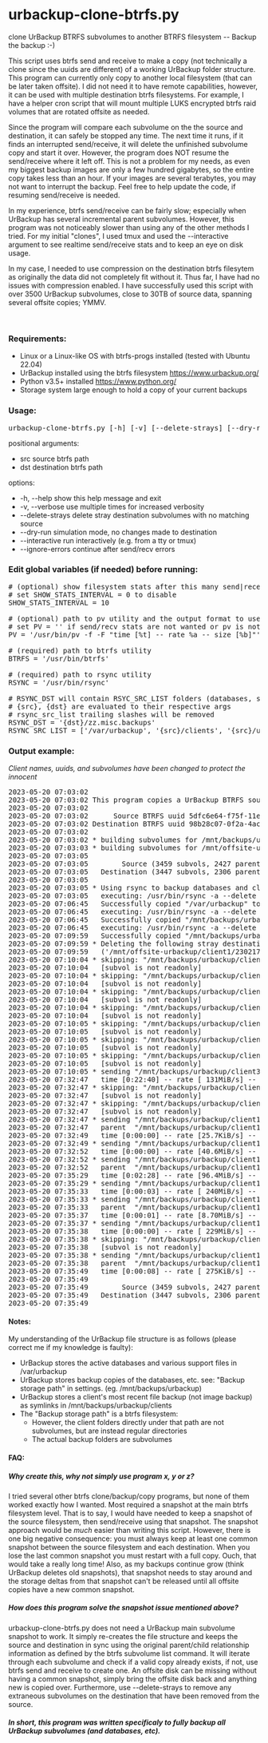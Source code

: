 # urbackup-clone-btrfs.py
clone UrBackup BTRFS subvolumes to another BTRFS filesystem -- Backup the backup :-)

This script uses btrfs send and receive to make a copy (not technically a clone since the uuids are different) of a working UrBackup folder structure.  This program can currently only copy to another local filesystem (that can be later taken offsite).  I did not need it to have remote capabilities, however, it can be used with multiple destination btrfs filesystems.  For example, I have a helper cron script that will mount multiple LUKS encrypted btrfs raid volumes that are rotated offsite as needed.

Since the program will compare each subvolume on the the source and destination, it can safely be stopped any time.  The next time it runs, if it finds an interrupted send/receive, it will delete the unfinished subvolume copy and start it over.  However, the program does NOT resume the send/receive where it left off.  This is not a problem for my needs, as even my biggest backup images are only a few hundred gigabytes, so the entire copy takes less than an hour.  If your images are several terabytes, you may not want to interrupt the backup.  Feel free to help update the code, if resuming send/receive is needed.

In my experience, btrfs send/receive can be fairly slow; especially when UrBackup has several incremental parent subvolumes.  However, this program was not noticeably slower than using any of the other methods I tried.  For my initial "clones", I used tmux and used the --interactive argument to see realtime send/receive stats and to keep an eye on disk usage.  

In my case, I needed to use compression on the destination btrfs filesytem as originally the data did not completely fit without it.  Thus far, I have had no issues with compression enabled.  I have successfully used this script with over 3500 UrBackup subvolumes, close to 30TB of source data, spanning several offsite copies; YMMV.

&nbsp;

### Requirements:
* Linux or a Linux-like OS with btrfs-progs installed (tested with Ubuntu 22.04)
* UrBackup installed using the btrfs filesystem https://www.urbackup.org/
* Python v3.5+ installed https://www.python.org/
* Storage system large enough to hold a copy of your current backups

### Usage:
<pre>
urbackup-clone-btrfs.py [-h] [-v] [--delete-strays] [--dry-run] [--interactive] [--ignore-errors] src dst
</pre>

positional arguments:
  * src              source btrfs path
  * dst              destination btrfs path

options:
  * -h, --help       show this help message and exit
  * -v, --verbose    use multiple times for increased verbosity
  * --delete-strays  delete stray destination subvolumes with no matching source
  * --dry-run        simulation mode, no changes made to destination
  * --interactive    run interactively (e.g. from a tty or tmux)
  * --ignore-errors  continue after send/recv errors

### Edit global variables (if needed) before running:
<pre>
# (optional) show filesystem stats after this many send|receive tasks
# set SHOW_STATS_INTERVAL = 0 to disable
SHOW_STATS_INTERVAL = 10

# (optional) path to pv utility and the output format to use
# set PV = '' if send/recv stats are not wanted or pv is not installed
PV = '/usr/bin/pv -f -F "time [%t] -- rate %a -- size [%b]"'

# (required) path to btrfs utility
BTRFS = '/usr/bin/btrfs'

# (required) path to rsync utility
RSYNC = '/usr/bin/rsync'

# RSYNC_DST will contain RSYC_SRC_LIST folders (databases, symlinks, etc)
# {src}, {dst} are evaluated to their respective args
# rsync_src_list trailing slashes will be removed
RSYNC_DST = '{dst}/zz.misc.backups'
RSYNC_SRC_LIST = ['/var/urbackup', '{src}/clients', '{src}/urbackup']
</pre>

### Output example:
_Client names, uuids, and subvolumes have been changed to protect the innocent_
<pre>
2023-05-20 07:03:02 
2023-05-20 07:03:02 This program copies a UrBackup BTRFS source to a new destination
2023-05-20 07:03:02 
2023-05-20 07:03:02      Source BTRFS uuid 5dfc6e64-f75f-11ed-8792-3988dc35b6cc path /mnt/backups/urbackup
2023-05-20 07:03:02 Destination BTRFS uuid 98b28c07-0f2a-4acb-97a5-21cacf646c6c path /mnt/offsite-urbackup
2023-05-20 07:03:02 
2023-05-20 07:03:02 * building subvolumes for /mnt/backups/urbackup
2023-05-20 07:03:03 * building subvolumes for /mnt/offsite-urbackup
2023-05-20 07:03:05 
2023-05-20 07:03:05        Source (3459 subvols, 2427 parents, 123 orphans, 72.0% full): /mnt/backups/urbackup
2023-05-20 07:03:05   Destination (3447 subvols, 2306 parents,  10 orphans, 76.2% full): /mnt/offsite-urbackup
2023-05-20 07:03:05 
2023-05-20 07:03:05 * Using rsync to backup databases and client symlinks
2023-05-20 07:03:05   executing: /usr/bin/rsync -a --delete --relative "/var/urbackup" "/mnt/offsite-urbackup/zz.misc.backups"
2023-05-20 07:06:45   Successfully copied "/var/urbackup" to "/mnt/offsite-urbackup/zz.misc.backups"
2023-05-20 07:06:45   executing: /usr/bin/rsync -a --delete --relative "/mnt/backups/urbackup/clients" "/mnt/offsite-urbackup/zz.misc.backups"
2023-05-20 07:06:45   Successfully copied "/mnt/backups/urbackup/clients" to "/mnt/offsite-urbackup/zz.misc.backups"
2023-05-20 07:06:45   executing: /usr/bin/rsync -a --delete --relative "/mnt/backups/urbackup/urbackup" "/mnt/offsite-urbackup/zz.misc.backups"
2023-05-20 07:09:59   Successfully copied "/mnt/backups/urbackup/urbackup" to "/mnt/offsite-urbackup/zz.misc.backups"
2023-05-20 07:09:59 * Deleting the following stray destination subvolumes:
2023-05-20 07:09:59   ('/mnt/offsite-urbackup/client1/230217-2353_Image_SYSVOL', '/mnt/offsite-urbackup/client2/230519-0653_Image_ESP', '/mnt/offsite-urbackup/client3/230515-0852_Image_SYSVOL', '/mnt/offsite-urbackup/client2/230519-0649_Image_SYSVOL', '/mnt/offsite-urbackup/client1/230217-2359_Image_C', '/mnt/offsite-urbackup/client3/230515-0855_Image_ESP')
2023-05-20 07:10:04 * skipping: "/mnt/backups/urbackup/client4/230513-0602_Image_C"
2023-05-20 07:10:04   [subvol is not readonly]
2023-05-20 07:10:04 * skipping: "/mnt/backups/urbackup/client5/230513-0721_Image_C"
2023-05-20 07:10:04   [subvol is not readonly]
2023-05-20 07:10:04 * skipping: "/mnt/backups/urbackup/client6/230513-0841_Image_C"
2023-05-20 07:10:04   [subvol is not readonly]
2023-05-20 07:10:04 * skipping: "/mnt/backups/urbackup/client7/230515-1013_Image_C"
2023-05-20 07:10:04   [subvol is not readonly]
2023-05-20 07:10:05 * skipping: "/mnt/backups/urbackup/client8/230516-1258_Image_C"
2023-05-20 07:10:05   [subvol is not readonly]
2023-05-20 07:10:05 * skipping: "/mnt/backups/urbackup/client9/230517-2217_Image_C"
2023-05-20 07:10:05   [subvol is not readonly]
2023-05-20 07:10:05 * skipping: "/mnt/backups/urbackup/client10/230518-0644_Image_C"
2023-05-20 07:10:05   [subvol is not readonly]
2023-05-20 07:10:05 * sending "/mnt/backups/urbackup/client3/230519-0528_Image_C" to "/mnt/offsite-urbackup/client3/230519-0528_Image_C"
2023-05-20 07:32:47   time [0:22:40] -- rate [ 131MiB/s] -- size [ 175GiB]
2023-05-20 07:32:47 * skipping: "/mnt/backups/urbackup/client11/230519-0848_Image_SYSVOL"
2023-05-20 07:32:47   [subvol is not readonly]
2023-05-20 07:32:47 * skipping: "/mnt/backups/urbackup/client12/230519-1659_Image_C"
2023-05-20 07:32:47   [subvol is not readonly]
2023-05-20 07:32:47 * sending "/mnt/backups/urbackup/client13/230519-2247" to "/mnt/offsite-urbackup/client13/230519-2247"
2023-05-20 07:32:47   parent  "/mnt/backups/urbackup/client13/230518-2309"
2023-05-20 07:32:49   time [0:00:00] -- rate [25.7KiB/s] -- size [2.73KiB]
2023-05-20 07:32:49 * sending "/mnt/backups/urbackup/client1/230520-0142_Image_SYSVOL" to "/mnt/offsite-urbackup/client1/230520-0142_Image_SYSVOL"
2023-05-20 07:32:52   time [0:00:00] -- rate [40.6MiB/s] -- size [27.0MiB]
2023-05-20 07:32:52 * sending "/mnt/backups/urbackup/client1/230520-0143_Image_C" to "/mnt/offsite-urbackup/client1/230520-0143_Image_C"
2023-05-20 07:32:52   parent  "/mnt/backups/urbackup/client1/230513-0137_Image_C"
2023-05-20 07:35:29   time [0:02:28] -- rate [96.4MiB/s] -- size [14.0GiB]
2023-05-20 07:35:29 * sending "/mnt/backups/urbackup/client14/230520-0312_Image_SYSVOL" to "/mnt/offsite-urbackup/client14/230520-0312_Image_SYSVOL"
2023-05-20 07:35:33   time [0:00:03] -- rate [ 240MiB/s] -- size [ 941MiB]
2023-05-20 07:35:33 * sending "/mnt/backups/urbackup/client15/230520-0142" to "/mnt/offsite-urbackup/client15/230520-0142"
2023-05-20 07:35:33   parent  "/mnt/backups/urbackup/client15/230519-0100"
2023-05-20 07:35:37   time [0:00:01] -- rate [8.70MiB/s] -- size [15.3MiB]
2023-05-20 07:35:37 * sending "/mnt/backups/urbackup/client14/230520-0329_Image_ESP" to "/mnt/offsite-urbackup/client14/230520-0329_Image_ESP"
2023-05-20 07:35:38   time [0:00:00] -- rate [ 229MiB/s] -- size [ 100MiB]
2023-05-20 07:35:38 * skipping: "/mnt/backups/urbackup/client14/230520-0335_Image_C"
2023-05-20 07:35:38   [subvol is not readonly]
2023-05-20 07:35:38 * sending "/mnt/backups/urbackup/client16/230520-0512" to "/mnt/offsite-urbackup/client16/230520-0512"
2023-05-20 07:35:38   parent  "/mnt/backups/urbackup/client16/230519-0546"
2023-05-20 07:35:49   time [0:00:08] -- rate [ 275KiB/s] -- size [2.37MiB]
2023-05-20 07:35:49 
2023-05-20 07:35:49        Source (3459 subvols, 2427 parents, 123 orphans, 72.0% full): /mnt/backups/urbackup
2023-05-20 07:35:49   Destination (3447 subvols, 2306 parents,  10 orphans, 76.7% full): /mnt/offsite-urbackup
2023-05-20 07:35:49 
</pre>

#### Notes:
My understanding of the UrBackup file structure is as follows (please correct me if my knowledge is faulty):
* UrBackup stores the active databases and various support files in /var/urbackup
* UrBackup stores backup copies of the databases, etc. see: "Backup storage path" in settings. (eg. /mnt/backups/urbackup)
* UrBackup stores a client's most recent file backup (not image backup) as symlinks in /mnt/backups/urbackup/clients
* The "Backup storage path" is a btrfs filesystem:
  * However, the client folders directly under that path are not subvolumes, but are instead regular directories
  * The actual backup folders are subvolumes

#### FAQ:
##### Why create this, why not simply use program x, y or z?
I tried several other btrfs clone/backup/copy programs, but none of them worked exactly how I wanted.  Most required a snapshot at the main btrfs filesystem level.  That is to say, I would have needed to keep a snapshot of the source filesystem, then send/receive using that snapshot.  The snapshot approach would be *much* easier than writing this script.  However, there is one big negative consequence: you must always keep at least one common snapshot between the source filesystem and each destination. When you lose the last common snapshot you must restart with a full copy.  Ouch, that would take a really long time!  Also, as my backups continue grow (think UrBackup deletes old snapshots), that snapshot needs to stay around and the storage deltas from that snapshot can't be released until all offsite copies have a new common snapshot.
##### How does this program solve the snapshot issue mentioned above?
urbackup-clone-btrfs.py does not need a UrBackup main subvolume snapshot to work.  It simply re-creates the file structure and keeps the source and destination in sync using the original parent/child relationship information as defined by the btrfs subvolume list command.  It will iterate through each subvolume and check if a valid copy already exists, if not, use btrfs send and receive to create one.  An offsite disk can be missing without having a common snapshot, simply bring the offsite disk back and anything new is copied over.  Furthermore, use --delete-strays to remove any extraneous subvolumes on the destination that have been removed from the source.

##### In short, this program was written specificaly to fully backup all UrBackup subvolumes (and databases, etc).
